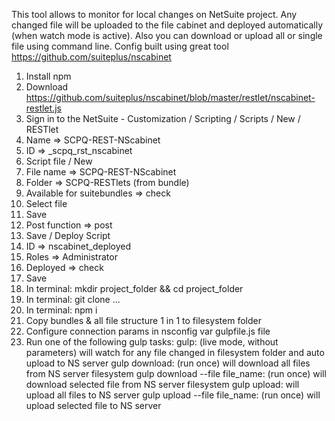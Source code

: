 This tool allows to monitor for local changes on NetSuite project. Any changed file will be uploaded to the file cabinet and deployed automatically (when watch mode is active). Also you can download or upload all or single file using command line.
Config built using great tool https://github.com/suiteplus/nscabinet

1) Install npm
2) Download https://github.com/suiteplus/nscabinet/blob/master/restlet/nscabinet-restlet.js
3) Sign in to the NetSuite - Customization / Scripting / Scripts / New / RESTlet
4) Name => SCPQ-REST-NScabinet
5) ID => _scpq_rst_nscabinet
6) Script file / New 
7) File name => SCPQ-REST-NScabinet
8) Folder => SCPQ-RESTlets (from bundle)
9) Available for suitebundles => check 
10) Select file 
11) Save
12) Post function => post
13) Save / Deploy Script
14) ID => nscabinet_deployed
15) Roles => Administrator
16) Deployed => check
17) Save
18) In terminal: mkdir project_folder && cd project_folder
19) In terminal: git clone ...
20) In terminal: npm i
21) Copy bundles & all file structure 1 in 1 to filesystem folder
22) Configure connection params in nsconfig var gulpfile.js file
23) Run one of the following gulp tasks:
	gulp: (live mode, without parameters) will watch for any file changed in filesystem folder and auto upload to NS server
	gulp download: (run once) will download all files from NS server filesystem
	gulp download --file file_name: (run once) will download selected file from NS server filesystem
	gulp upload: will upload all files to NS server
	gulp upload --file file_name: (run once) will upload selected file to NS server